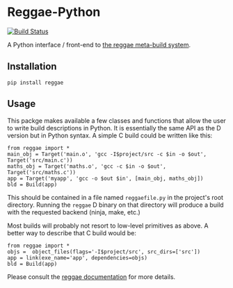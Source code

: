 Reggae-Python
=============
[![Build Status](https://travis-ci.org/atilaneves/reggae-python.png?branch=master)](https://travis-ci.org/atilaneves/reggae-python)

A Python interface / front-end to [the reggae meta-build system](https://github.org/atilaneves/reggae).


Installation
------------

    pip install reggae


Usage
------------

This packge makes available a few classes and functions that allow the user to write
build descriptions in Python. It is essentially the same API as the D version but in
Python syntax. A simple C build could be written like this:

    from reggae import *
    main_obj = Target('main.o', 'gcc -I$project/src -c $in -o $out', Target('src/main.c'))
    maths_obj = Target('maths.o', 'gcc -c $in -o $out', Target('src/maths.c'))
    app = Target('myapp', 'gcc -o $out $in', [main_obj, maths_obj])
    bld = Build(app)

This should be contained in a file named `reggaefile.py` in the project's root directory.
Running the `reggae` D binary on that directory will produce a build with the requested backend
(ninja, make, etc.)

Most builds will probably not resort to low-level primitives as above. A better way to describe
that C build would be:

    from reggae import *
    objs =  object_files(flags='-I$project/src', src_dirs=['src'])
    app = link(exe_name='app', dependencies=objs)
    bld = Build(app)


Please consult the [reggae documentation](https://github.com/atilaneves/reggae/tree/master/doc/index.md)
for more details.
